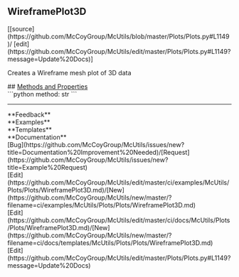 ## <a id="McUtils.Plots.Plots.WireframePlot3D">WireframePlot3D</a> 

<div class="docs-source-link" markdown="1">
[[source](https://github.com/McCoyGroup/McUtils/blob/master/Plots/Plots.py#L1149)/
[edit](https://github.com/McCoyGroup/McUtils/edit/master/Plots/Plots.py#L1149?message=Update%20Docs)]
</div>

Creates a Wireframe mesh plot of 3D data







<div class="collapsible-section">
 <div class="collapsible-section collapsible-section-header" markdown="1">
## <a class="collapse-link" data-toggle="collapse" href="#methods" markdown="1"> Methods and Properties</a> <a class="float-right" data-toggle="collapse" href="#methods"><i class="fa fa-chevron-down"></i></a>
 </div>
 <div class="collapsible-section collapsible-section-body collapse show" id="methods" markdown="1">
 ```python
method: str
```

 </div>
</div>












---


<div markdown="1" class="text-secondary">
<div class="container">
  <div class="row">
   <div class="col" markdown="1">
**Feedback**   
</div>
   <div class="col" markdown="1">
**Examples**   
</div>
   <div class="col" markdown="1">
**Templates**   
</div>
   <div class="col" markdown="1">
**Documentation**   
</div>
   <div class="col" markdown="1">
   
</div>
   <div class="col" markdown="1">
   
</div>
   <div class="col" markdown="1">
   
</div>
</div>
  <div class="row">
   <div class="col" markdown="1">
[Bug](https://github.com/McCoyGroup/McUtils/issues/new?title=Documentation%20Improvement%20Needed)/[Request](https://github.com/McCoyGroup/McUtils/issues/new?title=Example%20Request)   
</div>
   <div class="col" markdown="1">
[Edit](https://github.com/McCoyGroup/McUtils/edit/master/ci/examples/McUtils/Plots/Plots/WireframePlot3D.md)/[New](https://github.com/McCoyGroup/McUtils/new/master/?filename=ci/examples/McUtils/Plots/Plots/WireframePlot3D.md)   
</div>
   <div class="col" markdown="1">
[Edit](https://github.com/McCoyGroup/McUtils/edit/master/ci/docs/McUtils/Plots/Plots/WireframePlot3D.md)/[New](https://github.com/McCoyGroup/McUtils/new/master/?filename=ci/docs/templates/McUtils/Plots/Plots/WireframePlot3D.md)   
</div>
   <div class="col" markdown="1">
[Edit](https://github.com/McCoyGroup/McUtils/edit/master/Plots/Plots.py#L1149?message=Update%20Docs)   
</div>
   <div class="col" markdown="1">
   
</div>
   <div class="col" markdown="1">
   
</div>
   <div class="col" markdown="1">
   
</div>
</div>
</div>
</div>